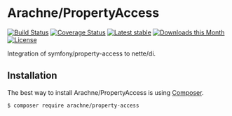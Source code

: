 Arachne/PropertyAccess
====

[![Build Status](https://img.shields.io/travis/Arachne/PropertyAccess.svg?style=flat-square)](https://travis-ci.org/Arachne/PropertyAccess)
[![Coverage Status](https://img.shields.io/coveralls/Arachne/PropertyAccess.svg?style=flat-square)](https://coveralls.io/github/Arachne/PropertyAccess)
[![Latest stable](https://img.shields.io/packagist/v/arachne/property-access.svg?style=flat-square)](https://packagist.org/packages/arachne/property-access)
[![Downloads this Month](https://img.shields.io/packagist/dm/arachne/property-access.svg?style=flat-square)](https://packagist.org/packages/arachne/property-access)
[![License](https://img.shields.io/badge/license-MIT-blue.svg?style=flat-square)](https://github.com/Arachne/PropertyAccess/blob/master/license.md)

Integration of symfony/property-access to nette/di.

Installation
----

The best way to install Arachne/PropertyAccess is using [Composer](http://getcomposer.org/).

```sh
$ composer require arachne/property-access
```
